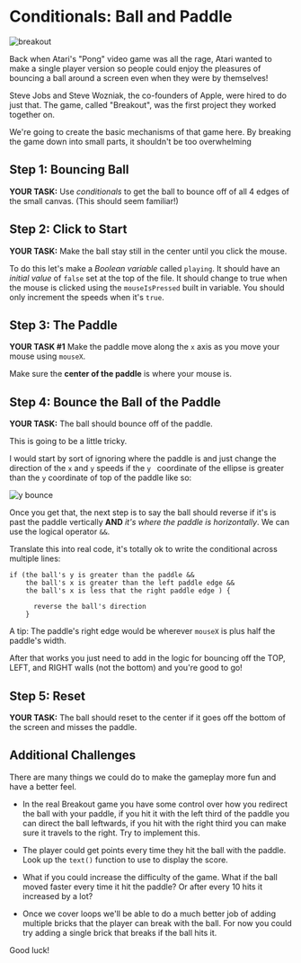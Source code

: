 # Conditionals: Ball and Paddle

![breakout](https://s3.amazonaws.com/upperline/curriculum-assets/p5js/labs/breakout.gif)

Back when Atari's "Pong" video game was all the rage, Atari wanted to make a single player version so people could enjoy the pleasures of bouncing a ball around a screen even when they were by themselves!

Steve Jobs and Steve Wozniak, the co-founders of Apple, were hired to do just that. The game, called "Breakout", was the first project they worked together on.  

We're going to create the basic mechanisms of that game here.  By breaking the game down into small parts, it shouldn't be too overwhelming

## Step 1: Bouncing Ball

**YOUR TASK:** Use *conditionals* to get the ball to bounce off of all 4 edges of the small canvas. (This should seem familiar!)  

## Step 2: Click to Start

**YOUR TASK:** Make the ball stay still in the center until you click the mouse.

To do this let's make a *Boolean variable* called `playing`. It should have an *initial value* of `false` set at the top of the file.  It should change to true when the mouse is clicked using the `mouseIsPressed` built in variable. You should only increment the speeds when it's `true`.

## Step 3: The Paddle

**YOUR TASK #1** Make the paddle move along the `x` axis as you move your mouse using `mouseX`.

Make sure the **center of the paddle** is where your mouse is.  

## Step 4: Bounce the Ball of the Paddle

**YOUR TASK:** The ball should bounce off of the paddle. 

This is going to be a little tricky.  

I would start by sort of ignoring where the paddle is and just change the direction of the `x` and `y` speeds if the `y ` coordinate  of the ellipse is greater than the `y` coordinate of top of the paddle like so:

![y bounce](https://s3.amazonaws.com/upperline/curriculum-assets/p5js/labs/y-bounce.gif)

Once you get that, the next step is to say the ball should reverse if it's is past the paddle vertically **AND** *it's where the paddle is horizontally*. We can use the logical operator `&&`.

Translate this into real code, it's totally ok to write the conditional across multiple lines:
```
if (the ball's y is greater than the paddle &&
    the ball's x is greater than the left paddle edge &&
    the ball's x is less that the right paddle edge ) {

      reverse the ball's direction
    }

```

A tip: The paddle's right edge would be wherever `mouseX` is plus half the paddle's width.

After that works you just need to add in the logic for bouncing off the TOP, LEFT, and RIGHT walls (not the bottom) and you're good to go!

## Step 5: Reset

**YOUR TASK:** The ball should reset to the center if it goes off the bottom of the screen and misses the paddle. 

## Additional Challenges

There are many things we could do to make the gameplay more fun and have a better feel.

- In the real Breakout game you have some control over how you redirect the ball with your paddle, if you hit it with the left third of the paddle you can direct the ball leftwards, if you hit with the right third you can make sure it travels to the right. Try to implement this.

- The player could get points every time they hit the ball with the paddle. Look up the `text()` function to use to display the score.

- What if you could increase the difficulty of the game. What if the ball moved faster every time it hit the paddle? Or after every 10 hits it increased by a lot?

- Once we cover loops we'll be able to do a much better job of adding multiple bricks that the player can break with the ball. For now you could try adding a single brick that breaks if the ball hits it.

Good luck!
